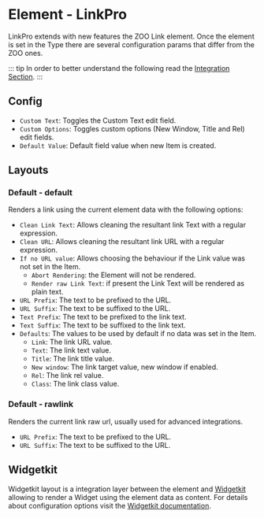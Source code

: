 # Element - LinkPro

LinkPro extends with new features the ZOO Link element. Once the element is set in the Type there are several configuration params that differ from the ZOO ones.

::: tip
In order to better understand the following read the [Integration Section](./integration.html).
:::

## Config

- `Custom Text`: Toggles the Custom Text edit field.
- `Custom Options`: Toggles custom options (New Window, Title and Rel) edit fields.
- `Default Value`: Default field value when new Item is created.

## Layouts

### Default - default

Renders a link using the current element data with the following options:

- `Clean Link Text`: Allows cleaning the resultant link Text with a regular expression.
- `Clean URL`: Allows cleaning the resultant link URL with a regular expression.
- `If no URL value`: Allows choosing the behaviour if the Link value was not set in the Item.
  - `Abort Rendering`: the Element will not be rendered.
  - `Render raw Link Text`: if present the Link Text will be rendered as plain text.
- `URL Prefix`: The text to be prefixed to the URL.
- `URL Suffix`: The text to be suffixed to the URL.
- `Text Prefix`: The text to be prefixed to the link text.
- `Text Suffix`: The text to be suffixed to the link text.
- `Defaults`: The values to be used by default if no data was set in the Item.
  - `Link`: The link URL value.
  - `Text`: The link text value.
  - `Title`: The link title value.
  - `New window`: The link target value, new window if enabled.
  - `Rel`: The link rel value.
  - `Class`: The link class value.

### Default - rawlink

Renders the current link raw url, usually used for advanced integrations.

- `URL Prefix`: The text to be prefixed to the URL.
- `URL Suffix`: The text to be suffixed to the URL.

## Widgetkit

Widgetkit layout is a integration layer between the element and [Widgetkit](http://yootheme.com/widgetkit) allowing to render a Widget using the element data as content. For details about configuration options visit the [Widgetkit documentation](https://yootheme.com/support/widgetkit/).
